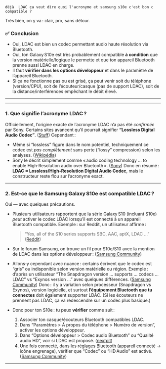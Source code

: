 ```
déjà  LDAC ça veut dire quoi l'acronyme et samsung s10e c'est bon c compatible ? 
```

Très bien, on y va : clair, pro, sans détour.

### ✅ Conclusion

- Oui, LDAC est bien un codec permettant audio haute résolution via Bluetooth.
- Oui, ton Galaxy S10e est très probablement compatible **à condition** que la version matérielle/logique le permette et que ton appareil Bluetooth prenne aussi LDAC en charge.
- Il faut **vérifier dans les options développeur** et dans le paramètre de l’appareil Bluetooth.
- Si ça ne fonctionne pas ou est grisé, ça peut venir soit du téléphone (version/CPU), soit de l’écouteur/casque (pas de support LDAC), soit de la distance/interférences empêchant le débit élevé.

------



------

### 1. Que signifie l’acronyme LDAC ?

Officiellement, l’origine exacte de l’acronyme LDAC n’a pas été *confirmée* par Sony. Certains sites avancent qu’il pourrait signifier **“Lossless Digital Audio Codec”**. ([Stuff](https://www.stuff.tv/features/what-is-ldac-lhdc-the-audio-codecs-explained/?utm_source=chatgpt.com))
 Cependant :

- Même si “lossless” figure dans le nom potentiel, techniquement ce codec est *pas complètement* sans perte (“lossy” compression) selon les analyses. ([Wikipédia](https://en.wikipedia.org/wiki/LDAC_(codec)?utm_source=chatgpt.com))
- Sony le décrit simplement comme « audio coding technology … to enable High‑Resolution audio over Bluetooth ». ([Sony](https://www.sony.com/electronics/support/articles/00146691?utm_source=chatgpt.com))
   Donc en résumé : **LDAC ≈ Lossless/High‑Resolution Digital Audio Codec**, mais le constructeur reste flou sur l’acronyme exact.

------

### 2. Est‑ce que le Samsung Galaxy S10e est compatible LDAC ?

Oui — avec quelques précautions.

- Plusieurs utilisateurs rapportent que la série Galaxy S10 (incluant S10e) *peut* activer le codec LDAC lorsqu’il est connecté à un appareil Bluetooth compatible. Exemple : sur Reddit, un utilisateur affirme :

  > “Yes, all of the S10 series supports SBC, AAC, aptX, LDAC …” ([Reddit](https://www.reddit.com/r/galaxys10/comments/ovcumf/does_s10e_supports_ldac/?utm_source=chatgpt.com))

- Sur le forum Samsung, on trouve un fil pour S10e/S10 avec la mention de LDAC dans les options développeur : ([Samsung Community](https://eu.community.samsung.com/t5/galaxy-s10e-s10-s10/ldac-not-suported-on-galaxy-s10/m-p/1102327/highlight/true?utm_source=chatgpt.com))

- Allons‑y cependant avec nuance : certains écrivent que le codec est “gris” ou indisponible selon version matérielle ou région. Exemple : d’après un utilisateur “The Snapdragon version … supports … codecs … LDAC” vs “Exynos version …” avec quelques différences. ([Samsung Community](https://eu.community.samsung.com/t5/other-galaxy-s-series/what-are-the-supported-bluetooth-audio-codecs-of-my-exynos/td-p/1760364?utm_source=chatgpt.com))
   Donc : il y a variation selon processeur (Snapdragon vs Exynos), version logicielle, et surtout **l’équipement Bluetooth que tu connectes** doit également supporter LDAC. (Si les écouteurs ne prennent pas LDAC, ça va redescendre sur un codec plus basique.)

- Donc pour ton S10e : tu peux **vérifier** comme suit :

  1. Associer ton casque/écouteurs Bluetooth compatibles LDAC.
  2. Dans “Paramètres > À propos du téléphone > Numéro de version”, activer les options développeur.
  3. Dans “Options développeur > Codec audio Bluetooth” ou “Qualité audio HD”, voir si LDAC est proposé. ([nextpit](https://www.nextpit.com/how-tos/how-to-check-change-bluetooth-codec-android-smartphones?utm_source=chatgpt.com))
  4. Une fois connecté, dans les réglages Bluetooth (appareil connecté → icône engrenage), vérifier que “Codec” ou “HD Audio” est activé. ([Samsung Community](https://eu.community.samsung.com/t5/galaxy-s24-series/ldac-not-working/td-p/9063101/page/2?utm_source=chatgpt.com))

------

